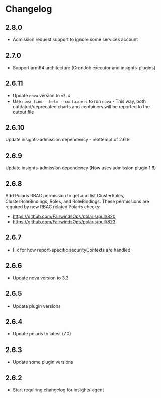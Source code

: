 # Changelog

## 2.8.0
* Admission request support to ignore some services account

## 2.7.0
* Support arm64 architecture (CronJob executor and insights-plugins)

## 2.6.11
* Update `nova` version to `v3.4` 
* Use `nova find --helm --containers` to run `nova` - This way, both outdated/deprecated charts and containers will be reported to the output file

## 2.6.10
Update insights-admission dependency - reattempt of 2.6.9

## 2.6.9
Update insights-admission dependency (Now uses admission plugin 1.6)

## 2.6.8
Add Polaris RBAC permission to get and list ClusterRoles, ClusterRoleBindings, Roles, and RoleBindings. These permissions are required by new RBAC related Polaris checks:
* https://github.com/FairwindsOps/polaris/pull/820
* https://github.com/FairwindsOps/polaris/pull/823

## 2.6.7
* Fix for how report-specific securityContexts are handled

## 2.6.6
* Update nova version to 3.3

## 2.6.5
* Update plugin versions

## 2.6.4
* Update polaris to latest (7.0)

## 2.6.3
* Update some plugin versions

## 2.6.2
* Start requiring changelog for insights-agent
